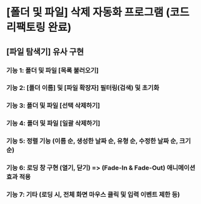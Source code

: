 # [폴더 및 파일] 삭제 자동화 프로그램 (코드 리팩토링 완료)


## [파일 탐색기] 유사 구현


### 기능 1:  폴더 및 파일 [목록 불러오기]
### 기능 2: [폴더 이름] 및 [파일 확장자] 필터링(검색) 및 초기화
### 기능 3: 폴더 및 파일 [선택 삭제하기]
### 기능 4: 폴더 및 파일 [일괄 삭제하기]
### 기능 5: 정렬 기능 (이름 순, 생성한 날짜 순, 유형 순, 수정한 날짜 순, 크기 순)
### 기능 6: 로딩 창 구현 (열기, 닫기) => (Fade-In & Fade-Out) 애니메이션 효과 적용
### 기능 7: 기타 (로딩 시, 전체 화면 마우스 클릭 및 입력 이벤트 제한 등)
